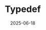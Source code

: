 ---  
layout: startup_page  
title: "Typedef"  
id: "typedef.ai"  
permalink: "/typedeftypedef.ai06182025/"  
website: "https://www.typedef.ai/"  
funding_round: "Seed"  
funding_amount: "$5.5M"  
investors: "Pear VC, Verissimo Ventures, Monochrome Ventures, Tokyo Black, several angel investors"  
about: "Typedef is building an AI data infrastructure for modern workloads, helping AI and data teams overcome challenges in scaling AI projects. It enables organizations to drive new levels of analytic insight and competitive advantage from AI initiatives by handling LLM-powered pipelines and unstructured data processing, allowing teams to focus on innovation and business value."  
markets: "AI, Data Infrastructure"  
hq: "San Mateo, California, United States"  
founded_year: "2023"  
linkedin: "https://www.linkedin.com/company/typedefai"  
twitter: "https://twitter.com/typedef_ai"  
instagram: ""  
facebook: "https://www.facebook.com/typedefab/"  
crunchbase: "https://www.crunchbase.com/organization/typedef-ab"  
pitchbook: "https://pitchbook.com/profiles/company/639113-86"  

date_display: "18-Jun-2025"  
date: "2025-06-18"

# SEO Optimization  
meta_title: "Typedef - Seed Funding ($5.5M)"  
meta_description: "Typedef, Typedef is building an AI data infrastructure for modern workloads, helping AI and data teams overcome challenges in scaling AI projects. It enables o..."  
meta_keywords: "Typedef, AI, Data Infrastructure, Seed funding"  
canonical_url: "https://startup.projectstartups.com/typedeftypedef.ai06182025/"  
---